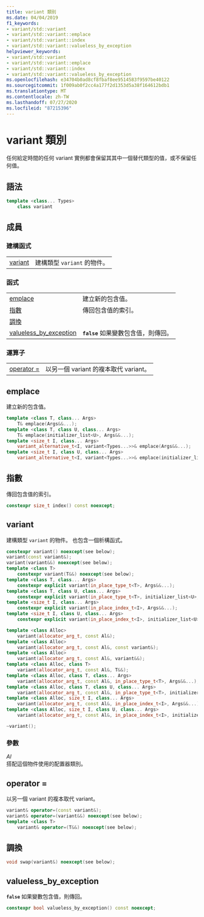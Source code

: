 ```yaml
---
title: variant 類別
ms.date: 04/04/2019
f1_keywords:
- variant/std::variant
- variant/std::variant::emplace
- variant/std::variant::index
- variant/std::variant::valueless_by_exception
helpviewer_keywords:
- variant/std::variant
- variant/std::variant::emplace
- variant/std::variant::index
- variant/std::variant::valueless_by_exception
ms.openlocfilehash: e34704b0ad8cf8fbaf8ee9514583f9597be40122
ms.sourcegitcommit: 1f009ab0f2cc4a177f2d1353d5a38f164612bdb1
ms.translationtype: MT
ms.contentlocale: zh-TW
ms.lasthandoff: 07/27/2020
ms.locfileid: "87215396"
---
```

# <a name="variant-class"></a>variant 類別

任何給定時間的任何 variant 實例都會保留其其中一個替代類型的值，或不保留任何值。

## <a name="syntax"></a>語法

```cpp
template <class... Types>
    class variant
```

## <a name="members"></a>成員

### <a name="constructors"></a>建構函式

|||
|-|-|
|[variant](#variant)|建構類型 `variant` 的物件。|

### <a name="functions"></a>函式

|||
|-|-|
|[emplace](#emplace)|建立新的包含值。|
|[指數](#index)|傳回包含值的索引。|
|[調換](#swap)||
|[valueless_by_exception](#emplace)|**`false`** 如果變數包含值，則傳回。|

### <a name="operators"></a>運算子

|||
|-|-|
|[operator =](#op_eq)|以另一個 variant 的複本取代 variant。|

## <a name="emplace"></a><a name="emplace"></a>emplace

建立新的包含值。

```cpp
template <class T, class... Args>
    T& emplace(Args&&...);
template <class T, class U, class... Args>
    T& emplace(initializer_list<U>, Args&&...);
template <size_t I, class... Args>
    variant_alternative_t<I, variant<Types...>>& emplace(Args&&...);
template <size_t I, class U, class... Args>
    variant_alternative_t<I, variant<Types...>>& emplace(initializer_list<U>, Args&&...);
```

## <a name="index"></a><a name="index"></a>指數

傳回包含值的索引。

```cpp
constexpr size_t index() const noexcept;
```

## <a name="variant"></a><a name="variant"></a>variant

建構類型 `variant` 的物件。 也包含一個析構函式。

```cpp
constexpr variant() noexcept(see below);
variant(const variant&);
variant(variant&&) noexcept(see below);
template <class T>
    constexpr variant(T&&) noexcept(see below);
template <class T, class... Args>
    constexpr explicit variant(in_place_type_t<T>, Args&&...);
template <class T, class U, class... Args>
    constexpr explicit variant(in_place_type_t<T>, initializer_list<U>, Args&&...);
template <size_t I, class... Args>
    constexpr explicit variant(in_place_index_t<I>, Args&&...);
template <size_t I, class U, class... Args>
    constexpr explicit variant(in_place_index_t<I>, initializer_list<U>, Args&&...);

template <class Alloc>
    variant(allocator_arg_t, const Al&);
template <class Alloc>
    variant(allocator_arg_t, const Al&, const variant&);
template <class Alloc>
    variant(allocator_arg_t, const Al&, variant&&);
template <class Alloc, class T>
    variant(allocator_arg_t, const Al&, T&&);
template <class Alloc, class T, class... Args>
    variant(allocator_arg_t, const Al&, in_place_type_t<T>, Args&&...);
template <class Alloc, class T, class U, class... Args>
    variant(allocator_arg_t, const Al&, in_place_type_t<T>, initializer_list<U>, Args&&...);
template <class Alloc, size_t I, class... Args>
    variant(allocator_arg_t, const Al&, in_place_index_t<I>, Args&&...);
template <class Alloc, size_t I, class U, class... Args>
    variant(allocator_arg_t, const Al&, in_place_index_t<I>, initializer_list<U>, Args&&...);

~variant();
```

### <a name="parameters"></a>參數

*Al*\
搭配這個物件使用的配置器類別。

## <a name="operator"></a><a name="op_eq"></a>operator =

以另一個 variant 的複本取代 variant。

```cpp
variant& operator=(const variant&);
variant& operator=(variant&&) noexcept(see below);
template <class T>
    variant& operator=(T&&) noexcept(see below);
```

## <a name="swap"></a><a name="swap"></a>調換

```cpp
void swap(variant&) noexcept(see below);
```

## <a name="valueless_by_exception"></a><a name="valueless"></a>valueless_by_exception

**`false`** 如果變數包含值，則傳回。

```cpp
constexpr bool valueless_by_exception() const noexcept;
```
